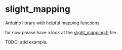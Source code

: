 # slight_mapping
Arduino library with helpful mapping functions

for now please have a look at the [slight_mapping.h](src/slight_mapping.h) file.

TODO: add example.